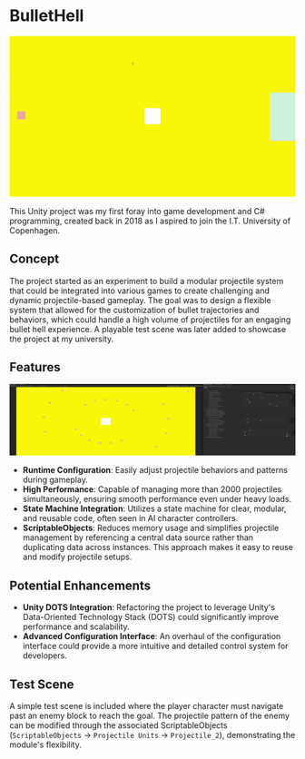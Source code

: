 # BulletHell

![Projectile Emitter Demonstration](./READMEAssets/ProjectileEmitterDemostration_TestScene.gif)

This Unity project was my first foray into game development and C# programming, created back in 2018 as I aspired to join the I.T. University of Copenhagen. 

## Concept
The project started as an experiment to build a modular projectile system that could be integrated into various games to create challenging and dynamic projectile-based gameplay. The goal was to design a flexible system that allowed for the customization of bullet trajectories and behaviors, which could handle a high volume of projectiles for an engaging bullet hell experience. A playable test scene was later added to showcase the project at my university.

## Features

![Projectile Emitter Demonstration](./READMEAssets/ProjectileEmitterDemostration.gif)

- **Runtime Configuration**: Easily adjust projectile behaviors and patterns during gameplay.
- **High Performance**: Capable of managing more than 2000 projectiles simultaneously, ensuring smooth performance even under heavy loads.
- **State Machine Integration**: Utilizes a state machine for clear, modular, and reusable code, often seen in AI character controllers.
- **ScriptableObjects**: Reduces memory usage and simplifies projectile management by referencing a central data source rather than duplicating data across instances. This approach makes it easy to reuse and modify projectile setups.


## Potential Enhancements

- **Unity DOTS Integration**: Refactoring the project to leverage Unity's Data-Oriented Technology Stack (DOTS) could significantly improve performance and scalability.
- **Advanced Configuration Interface**: An overhaul of the configuration interface could provide a more intuitive and detailed control system for developers.

## Test Scene

A simple test scene is included where the player character must navigate past an enemy block to reach the goal. The projectile pattern of the enemy can be modified through the associated ScriptableObjects (`ScriptableObjects` -> `Projectile Units` -> `Projectile_2`), demonstrating the module's flexibility.